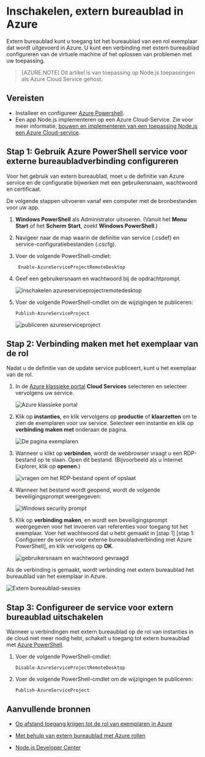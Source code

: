 <properties 
    pageTitle="Inschakelen, extern bureaublad voor cloud services (Node.js)" 
    description="Informatie over het inschakelen van extern bureaublad-toegang voor de virtuele machines die als host fungeert voor uw toepassing Node.js Azure." 
    services="cloud-services" 
    documentationCenter="nodejs" 
    authors="rmcmurray" 
    manager="wpickett" 
    editor=""/>

<tags 
    ms.service="cloud-services" 
    ms.workload="tbd" 
    ms.tgt_pltfrm="na" 
    ms.devlang="nodejs" 
    ms.topic="article" 
    ms.date="08/11/2016" 
    ms.author="robmcm"/>

# <a name="enabling-remote-desktop-in-azure"></a>Inschakelen, extern bureaublad in Azure

Extern bureaublad kunt u toegang tot het bureaublad van een rol exemplaar dat wordt uitgevoerd in Azure. U kunt een verbinding met extern bureaublad configureren van de virtuele machine of het oplossen van problemen met uw toepassing.

> [AZURE.NOTE] Dit artikel is van toepassing op Node.js toepassingen als Azure Cloud Service gehost.


## <a name="prerequisites"></a>Vereisten

- Installeer en configureer [Azure Powershell](../powershell-install-configure.md).
- Een app Node.js implementeren op een Azure Cloud-Service. Zie voor meer informatie, [bouwen en implementeren van een toepassing Node.js een Azure Cloud-service](cloud-services-nodejs-develop-deploy-app.md).


## <a name="step-1-use-azure-powershell-to-configure-the-service-for-remote-desktop-access"></a>Stap 1: Gebruik Azure PowerShell service voor externe bureaubladverbinding configureren

Voor het gebruik van extern bureaublad, moet u de definitie van Azure service en de configuratie bijwerken met een gebruikersnaam, wachtwoord en certificaat. 

De volgende stappen uitvoeren vanaf een computer met de bronbestanden voor uw app.

1. **Windows PowerShell** als Administrator uitvoeren. (Vanuit het **Menu Start** of het **Scherm Start**, zoekt **Windows PowerShell**.)

2.  Navigeer naar de map waarin de definitie van service (.csdef) en service-configuratiebestanden (.cscfg).

3. Voer de volgende PowerShell-cmdlet:

        Enable-AzureServiceProjectRemoteDesktop

4. Geef een gebruikersnaam en wachtwoord bij de opdrachtprompt.

    ![inschakelen azureserviceprojectremotedesktop][enable-rdp]

3.  Voer de volgende PowerShell-cmdlet om de wijzigingen te publiceren:

        Publish-AzureServiceProject

    ![publiceren azureserviceproject][publish-project]

## <a name="step-2-connect-to-the-role-instance"></a>Stap 2: Verbinding maken met het exemplaar van de rol

Nadat u de definitie van de update service publiceert, kunt u het exemplaar van de rol.

1.  In de [Azure klassieke portal] **Cloud Services** selecteren en selecteer vervolgens uw service.

    ![Azure klassieke portal][cloud-services]

2.  Klik op **instanties**, en klik vervolgens op **productie** of **klaarzetten** om te zien de exemplaren voor uw service. Selecteer een instantie en klik op **verbinding maken met** onderaan de pagina.

    ![De pagina exemplaren][3]

2.  Wanneer u klikt op **verbinden**, wordt de webbrowser vraagt u een RDP-bestand op te slaan. Open dit bestand. (Bijvoorbeeld als u Internet Explorer, klik op **openen**.)

    ![vragen om het RDP-bestand opent of opslaat][4]

3.  Wanneer het bestand wordt geopend, wordt de volgende beveiligingsprompt weergegeven:

    ![Windows security prompt][5]

4.  Klik op **verbinding maken**, en wordt een beveiligingsprompt weergegeven voor het invoeren van referenties voor toegang tot het exemplaar. Voer het wachtwoord dat u hebt gemaakt in [stap 1] [stap 1: Configureer de service voor externe bureaubladverbinding met Azure PowerShell], en klik vervolgens op **OK**.

    ![gebruikersnaam en wachtwoord gevraagd][6]

Als de verbinding is gemaakt, wordt verbinding met extern bureaublad het bureaublad van het exemplaar in Azure. 

![Extern bureaublad-sessies][7]

## <a name="step-3-configure-the-service-to-disable-remote-desktop-access"></a>Stap 3: Configureer de service voor extern bureaublad uitschakelen 

Wanneer u verbindingen met extern bureaublad op de rol van instanties in de cloud niet meer nodig hebt, schakelt u toegang tot extern bureaublad met [Azure PowerShell].

1.  Voer de volgende PowerShell-cmdlet:

        Disable-AzureServiceProjectRemoteDesktop

2.  Voer de volgende PowerShell-cmdlet om de wijzigingen te publiceren:

        Publish-AzureServiceProject

## <a name="additional-resources"></a>Aanvullende bronnen

- [Op afstand toegang krijgen tot de rol van exemplaren in Azure] 
- [Met behulp van extern bureaublad met Azure rollen]
- [Node.js Developer Center](/develop/nodejs/)

  [Azure PowerShell]: http://go.microsoft.com/?linkid=9790229&clcid=0x409

[Azure klassieke portal]: http://manage.windowsazure.com
[publish-project]: ./media/cloud-services-nodejs-enable-remote-desktop/publish-rdp.png
[enable-rdp]: ./media/cloud-services-nodejs-enable-remote-desktop/enable-rdp.png
[cloud-services]: ./media/cloud-services-nodejs-enable-remote-desktop/cloud-services-remote.png
[3]: ./media/cloud-services-nodejs-enable-remote-desktop/cloud-service-instance.png
[4]: ./media/cloud-services-nodejs-enable-remote-desktop/rdp-open.png
[5]: ./media/cloud-services-nodejs-enable-remote-desktop/remote-desktop-12.png
[6]: ./media/cloud-services-nodejs-enable-remote-desktop/remote-desktop-13.png
[7]: ./media/cloud-services-nodejs-enable-remote-desktop/remote-desktop-14.png
  
[Op afstand toegang krijgen tot de rol van exemplaren in Azure]: http://msdn.microsoft.com/library/windowsazure/hh124107.aspx
[Met behulp van extern bureaublad met Azure rollen]: http://msdn.microsoft.com/library/windowsazure/gg443832.aspx
 